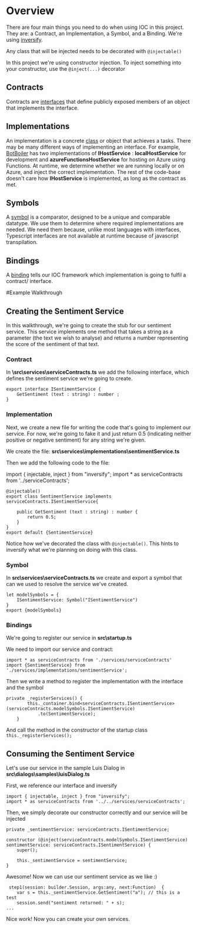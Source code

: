 # Overview

There are four main things you need to do when using IOC in this project. They are: a Contract, an Implementation, a Symbol, and a Binding.
We're using [inversify](http://inversify.io/).

Any class that will be injected needs to be decorated with `@injectable()`

In this project we're using constructor injection. To inject something into your constructor, use the `@inject(...)` decorator

## Contracts
Contracts are [interfaces](https://www.typescriptlang.org/docs/handbook/interfaces.html) that define publicly exposed members of an object that implements the interface.

## Implementations
An implementation is a concrete [class](https://www.typescriptlang.org/docs/handbook/classes.html) or object that achieves a tasks. There may be many different ways of implementing an interface. For example, [BotBoiler](https://github.com/MSFTAuDX/BotBoiler) has two implementations of **IHostService** : **localHostService** for development and **azureFunctionsHostService** for hosting on Azure using Functions. At runtime, we determine whether we are running locally or on Azure, and inject the correct implementation. The rest of the code-base doesn't care how **IHostService** is implemented, as long as the contract as met.

## Symbols
A [symbol](https://developer.mozilla.org/en-US/docs/Web/JavaScript/Reference/Global_Objects/Symbol) is a comparator, designed to be a unique and comparable datatype. We use them to determine where required implementations are needed. We need them because, unlike most languages with interfaces, Typescript interfaces are not available at runtime because of javascript transpilation.

## Bindings
A [binding](https://github.com/inversify/InversifyJS/blob/master/wiki/symbols_as_id.md) tells our IOC framework which implementation is going to fulfil a contract/ interface.

#Example Walkthrough

## Creating the Sentiment Service

In this walkthrough, we're going to create the stub for our sentiment service. This service implements one method that takes a string as a parameter (the text we wish to analyse) and returns a number representing the score of the sentiment of that text.

### Contract
In **\src\services\serviceContracts.ts** we add the following interface, which defines the sentiment service we're going to create.


```
export interface ISentimentService {
    GetSentiment (text : string) : number ;
}
```


### Implementation
Next, we create a new file for writing the code that's going to implement our service. For now, we're going to fake it and just return 0.5 (indicating neither positive or negative sentiment) for any string we're given.

We create the file: **src\services\implementations\sentimentService.ts**

Then we add the following code to the file:

import { injectable, inject } from "inversify";
import * as serviceContracts from '../serviceContracts';


```
@injectable()
export class SentimentService implements serviceContracts.ISentimentService{

    public GetSentiment (text : string) : number {
        return 0.5;
    }
}
export default {SentimentService}
```



Notice how we've decorated the class with `@injectable()`. This hints to inversify what we're planning on doing with this class.

### Symbol
In **src\services\serviceContracts.ts** we create and export a symbol that can we used to resolve the service we've created.


```
let modelSymbols = {
    ISentimentService: Symbol("ISentimentService")
}
export {modelSymbols}
```


### Bindings

We're going to register our service in **src\startup.ts**

We need to import our service and contract:

```
import * as serviceContracts from './services/serviceContracts'
import {SentimentService} from './services/implementations/sentimentService';
```

Then we write a method to register the implementation with the interface and the symbol 
```
private _registerServices() {
        this._container.bind<serviceContracts.ISentimentService>(serviceContracts.modelSymbols.ISentimentService)
            .to(SentimentService);
    }
```

And call the method in the constructor of the startup class
`this._registerServices();`

## Consuming the Sentiment Service
Let's use our service in the sample Luis Dialog in **src\dialogs\samples\luisDialog.ts**

First, we reference our interface and inversify

```
import { injectable, inject } from "inversify";
import * as serviceContracts from '../../services/serviceContracts';
```

Then, we simply decorate our constructor correctly and our service will be injected


```
private _sentimentService: serviceContracts.ISentimentService; 

constructor (@inject(serviceContracts.modelSymbols.ISentimentService) sentimentService: serviceContracts.ISentimentService) {
    super();

    this._sentimentService = sentimentService;
}
```

Awesome! Now we can use our sentiment service as we like :)

```
 step1(session: builder.Session, args:any, next:Function)  {
    var s = this._sentimentService.GetSentiment("a"); // this is a test
    session.send("sentiment returned: " + s);
...
```


Nice work! Now you can create your own services.

